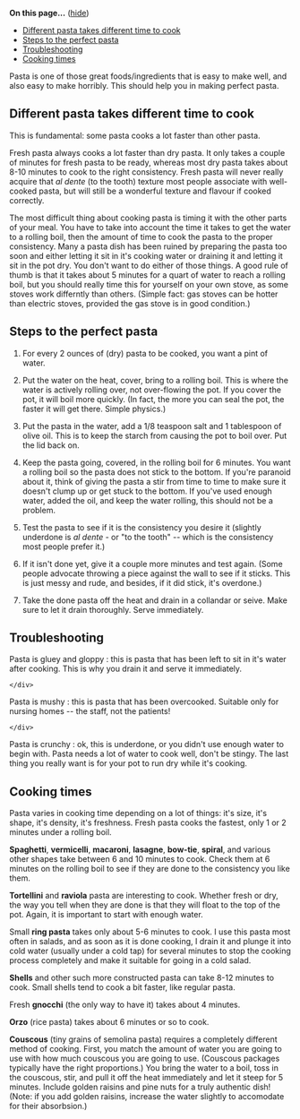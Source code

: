<div id="wikitext">

<div class="vspace">

</div>

<div class="tocfloat">

<span id="toc"></span>**On this page...** (<span
id="tocidtog">[hide](javascript:toggle('tocid');)</span>)

-   [Different pasta takes different time to cook](#toc1)
-   [Steps to the perfect pasta](#toc2)
-   [Troubleshooting](#toc3)
-   [Cooking times](#toc4)

</div>

Pasta is one of those great foods/ingredients that is easy to make well,
and also easy to make horribly. This should help you in making perfect
pasta.
<div class="vspace">

</div>

<span id="toc1"></span>Different pasta takes different time to cook
-------------------------------------------------------------------

This is fundamental: some pasta cooks a lot faster than other pasta.

Fresh pasta always cooks a lot faster than dry pasta. It only takes a
couple of minutes for fresh pasta to be ready, whereas most dry pasta
takes about 8-10 minutes to cook to the right consistency. Fresh pasta
will never really acquire that *al dente* (to the tooth) texture most
people associate with well-cooked pasta, but will still be a wonderful
texture and flavour if cooked correctly.

The most difficult thing about cooking pasta is timing it with the other
parts of your meal. You have to take into account the time it takes to
get the water to a rolling boil, then the amount of time to cook the
pasta to the proper consistency. Many a pasta dish has been ruined by
preparing the pasta too soon and either letting it sit in it's cooking
water or draining it and letting it sit in the pot dry. You don't want
to do either of those things. A good rule of thumb is that it takes
about 5 minutes for a quart of water to reach a rolling boil, but you
should really time this for yourself on your own stove, as some stoves
work differntly than others. (Simple fact: gas stoves can be hotter than
electric stoves, provided the gas stove is in good condition.)

<div class="vspace">

</div>

<span id="toc2"></span>Steps to the perfect pasta
-------------------------------------------------

1.  For every 2 ounces of (dry) pasta to be cooked, you want a pint of
    water.
    <div class="vspace">

    </div>

2.  Put the water on the heat, cover, bring to a rolling boil. This is
    where the water is actively rolling over, not over-flowing the pot.
    If you cover the pot, it will boil more quickly. (In fact, the more
    you can seal the pot, the faster it will get there. Simple physics.)
    <div class="vspace">

    </div>

3.  Put the pasta in the water, add a 1/8 teaspoon salt and 1 tablespoon
    of olive oil. This is to keep the starch from causing the pot to
    boil over. Put the lid back on.
    <div class="vspace">

    </div>

4.  Keep the pasta going, covered, in the rolling boil for 6 minutes.
    You want a rolling boil so the pasta does not stick to the bottom.
    If you're paranoid about it, think of giving the pasta a stir from
    time to time to make sure it doesn't clump up or get stuck to the
    bottom. If you've used enough water, added the oil, and keep the
    water rolling, this should not be a problem.
    <div class="vspace">

    </div>

5.  Test the pasta to see if it is the consistency you desire it
    (slightly underdone is *al dente* - or "to the tooth" -- which is
    the consistency most people prefer it.)
    <div class="vspace">

    </div>

6.  If it isn't done yet, give it a couple more minutes and test again.
    (Some people advocate throwing a piece against the wall to see if it
    sticks. This is just messy and rude, and besides, if it did stick,
    it's overdone.)
    <div class="vspace">

    </div>

7.  Take the done pasta off the heat and drain in a collandar or seive.
    Make sure to let it drain thoroughly. Serve immediately.

<div class="vspace">

</div>

<span id="toc3"></span>Troubleshooting
--------------------------------------

Pasta is gluey and gloppy
:   this is pasta that has been left to sit in it's water after cooking.
    This is why you drain it and serve it immediately.
    <div class="vspace">

    </div>

Pasta is mushy
:   this is pasta that has been overcooked. Suitable only for nursing
    homes -- the staff, not the patients!
    <div class="vspace">

    </div>

Pasta is crunchy
:   ok, this is underdone, or you didn't use enough water to begin with.
    Pasta needs a lot of water to cook well, don't be stingy. The last
    thing you really want is for your pot to run dry while it's cooking.

<div class="vspace">

</div>

<span id="toc4"></span>Cooking times
------------------------------------

Pasta varies in cooking time depending on a lot of things: it's size,
it's shape, it's density, it's freshness. Fresh pasta cooks the fastest,
only 1 or 2 minutes under a rolling boil.

**Spaghetti**, **vermicelli**, **macaroni**, **lasagne**, **bow-tie**,
**spiral**, and various other shapes take between 6 and 10 minutes to
cook. Check them at 6 minutes on the rolling boil to see if they are
done to the consistency you like them.

**Tortellini** and **raviola** pasta are interesting to cook. Whether
fresh or dry, the way you tell when they are done is that they will
float to the top of the pot. Again, it is important to start with enough
water.

Small **ring pasta** takes only about 5-6 minutes to cook. I use this
pasta most often in salads, and as soon as it is done cooking, I drain
it and plunge it into cold water (usually under a cold tap) for several
minutes to stop the cooking process completely and make it suitable for
going in a cold salad.

**Shells** and other such more constructed pasta can take 8-12 minutes
to cook. Small shells tend to cook a bit faster, like regular pasta.

Fresh **gnocchi** (the only way to have it) takes about 4 minutes.

**Orzo** (rice pasta) takes about 6 minutes or so to cook.

**Couscous** (tiny grains of semolina pasta) requires a completely
different method of cooking. First, you match the amount of water you
are going to use with how much couscous you are going to use. (Couscous
packages typically have the right proportions.) You bring the water to a
boil, toss in the couscous, stir, and pull it off the heat immediately
and let it steep for 5 minutes. Include golden raisins and pine nuts for
a truly authentic dish! (Note: if you add golden raisins, increase the
water slightly to accomodate for their absorbsion.)

<div class="vspace">

</div>

</div>
